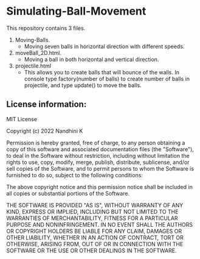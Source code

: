 # Simulating-Ball-Movement

This repository contains 3 files.

1. Moving-Balls.
   - Moving seven balls in horizontal direction with different speeds.
2. moveBall_2D.html.
   - Moving a ball in both horizontal and vertical direction.
3. projectile.html
   - This allows you to create balls that will bounce of the walls. In console type factory(number of balls) to create number of balls in projectile, and type update() to move the balls.

## License information:

MIT License

Copyright (c) 2022 Nandhini K

Permission is hereby granted, free of charge, to any person obtaining a copy
of this software and associated documentation files (the "Software"), to deal
in the Software without restriction, including without limitation the rights
to use, copy, modify, merge, publish, distribute, sublicense, and/or sell
copies of the Software, and to permit persons to whom the Software is
furnished to do so, subject to the following conditions:

The above copyright notice and this permission notice shall be included in all
copies or substantial portions of the Software.

THE SOFTWARE IS PROVIDED "AS IS", WITHOUT WARRANTY OF ANY KIND, EXPRESS OR
IMPLIED, INCLUDING BUT NOT LIMITED TO THE WARRANTIES OF MERCHANTABILITY,
FITNESS FOR A PARTICULAR PURPOSE AND NONINFRINGEMENT. IN NO EVENT SHALL THE
AUTHORS OR COPYRIGHT HOLDERS BE LIABLE FOR ANY CLAIM, DAMAGES OR OTHER
LIABILITY, WHETHER IN AN ACTION OF CONTRACT, TORT OR OTHERWISE, ARISING FROM,
OUT OF OR IN CONNECTION WITH THE SOFTWARE OR THE USE OR OTHER DEALINGS IN THE
SOFTWARE.
